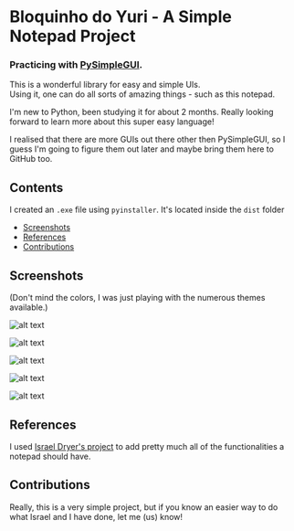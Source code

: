 # Bloquinho do Yuri - A Simple Notepad Project
### Practicing with [PySimpleGUI](https://github.com/PySimpleGUI/PySimpleGUI).

This is a wonderful library for easy and simple UIs.<br>
Using it, one can do all sorts of amazing things - such as this notepad.

I'm new to Python, been studying it for about 2 months. Really looking forward to learn more about this super easy language!

I realised that there are more GUIs out there other then PySimpleGUI, so I guess I'm going to figure them out later and maybe bring them here to GitHub too.

## Contents

I created an `.exe` file using `pyinstaller`. It's located inside the `dist` folder

* [Screenshots](https://github.com/yuri-arauj0/Bloquinho-do-Yuri/blob/main/README.md#screenshots)
* [References](https://github.com/yuri-arauj0/Bloquinho-do-Yuri/blob/main/README.md#references)
* [Contributions](https://github.com/yuri-arauj0/Bloquinho-do-Yuri/blob/main/README.md#contributions)

## Screenshots
(Don't mind the colors, I was just playing with the numerous themes available.)

![alt text](https://user-images.githubusercontent.com/86196750/141042217-b0e51115-dd7e-4763-b480-b42eda2b078b.png "Screenshot #1 - File Menu")

![alt text](https://user-images.githubusercontent.com/86196750/141042296-8854afc0-52ec-498c-b19f-4806b55a6dae.png "Screenshot #2 - Tools Menu")

![alt text](https://user-images.githubusercontent.com/86196750/141042387-4000fe67-71fb-4deb-a3a3-f4e1e963f208.png "Screenshot #3 - Help Menu")

![alt text](https://user-images.githubusercontent.com/86196750/141041425-9b879fb1-e537-4984-9c27-54c8ae797e60.png "Screenshot #4 - Word Count")

![alt text](https://user-images.githubusercontent.com/86196750/141042075-fc94e894-b8f0-4a1a-aea4-53427cb2c967.png "Screenshot #5 - About Me")

## References
I used [Israel Dryer's project](https://github.com/israel-dryer/Notepad) to add pretty much all of the functionalities a notepad should have.

## Contributions
Really, this is a very simple project, but if you know an easier way to do what Israel and I have done, let me (us) know!
